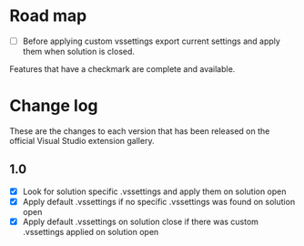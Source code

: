# Road map

- [ ] Before applying custom vssettings export current settings and apply them 
when solution is closed.

Features that have a checkmark are complete and available.

# Change log

These are the changes to each version that has been released
on the official Visual Studio extension gallery.

## 1.0

- [x] Look for solution specific .vssettings and apply them on solution open
- [x] Apply default .vssettings if no specific .vssettings was found on 
solution open
- [x] Apply default .vssettings on solution close if there was custom 
.vssettings applied on solution open